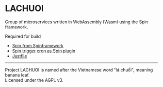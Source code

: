# LACHUOI  
Group of microservices written in WebAssembly (Wasm) using the Spin framework.

Required for build
- [Spin from Spinframework](https://github.com/spinframework/spin)
- [Spin trigger cron as Spin plugin](https://github.com/spinframework/spin-trigger-cron)  
- [Justfile](https://github.com/casey/just)   

---
Project LACHUOI is named after the Vietnamese word "lá chuối", meaning banana leaf.  
Licensed under the AGPL v3.
